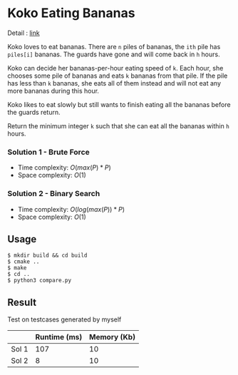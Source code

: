 # Koko Eating Bananas
Detail : [link](https://leetcode.com/problems/koko-eating-bananas/)

Koko loves to eat bananas. There are `n` piles of bananas, the `ith` pile has `piles[i]` bananas. The guards have gone and will come back in `h` hours.

Koko can decide her bananas-per-hour eating speed of `k`. Each hour, she chooses some pile of bananas and eats `k` bananas from that pile. If the pile has less than `k` bananas, she eats all of them instead and will not eat any more bananas during this hour.

Koko likes to eat slowly but still wants to finish eating all the bananas before the guards return.

Return the minimum integer `k` such that she can eat all the bananas within `h` hours.

### Solution 1 - Brute Force
* Time complexity: $O(max(P)*P)$
* Space complexity: $O(1)$

### Solution 2 - Binary Search
* Time complexity: $O(log(max(P))*P)$
* Space complexity: $O(1)$

## Usage
```shell
$ mkdir build && cd build
$ cmake ..
$ make
$ cd ..
$ python3 compare.py
```

## Result
Test on testcases generated by myself

|       | Runtime (ms) | Memory (Kb) |
|-------|--------------|-------------|
| Sol 1 | 107          | 10          |
| Sol 2 | 8            | 10          |